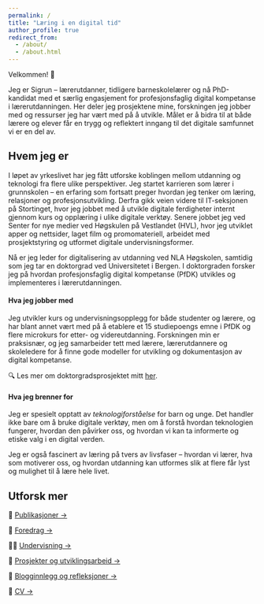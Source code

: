 ```yaml
---
permalink: /
title: "Læring i en digital tid"
author_profile: true
redirect_from: 
  - /about/
  - /about.html
---
```


Velkommen! 👋

Jeg er Sigrun – lærerutdanner, tidligere barneskolelærer og nå PhD-kandidat med et særlig engasjement for profesjonsfaglig digital kompetanse i lærerutdanningen. Her deler jeg prosjektene mine, forskningen jeg jobber med og ressurser jeg har vært med på å utvikle. Målet er å bidra til at både lærere og elever får en trygg og reflektert inngang til det digitale samfunnet vi er en del av.

Hvem jeg er
------
I løpet av yrkeslivet har jeg fått utforske koblingen mellom utdanning og teknologi fra flere ulike perspektiver. Jeg startet karrieren som lærer i grunnskolen – en erfaring som fortsatt preger hvordan jeg tenker om læring, relasjoner og profesjonsutvikling. Derfra gikk veien videre til IT-seksjonen på Stortinget, hvor jeg jobbet med å utvikle digitale ferdigheter internt gjennom kurs og opplæring i ulike digitale verktøy. Senere jobbet jeg ved Senter for nye medier ved Høgskulen på Vestlandet (HVL), hvor jeg utviklet apper og nettsider, laget film og promomateriell, arbeidet med prosjektstyring og utformet digitale undervisningsformer. 

Nå er jeg leder for digitalisering av utdanning ved NLA Høgskolen, samtidig som jeg tar en doktorgrad ved Universitetet i Bergen. I doktorgraden forsker jeg på hvordan profesjonsfaglig digital kompetanse (PfDK) utvikles og implementeres i lærerutdanningen.


#### Hva jeg jobber med

Jeg utvikler kurs og undervisningsopplegg for både studenter og lærere, og har blant annet vært med på å etablere et 15 studiepoengs emne i PfDK og flere microkurs for etter- og videreutdanning. Forskningen min er praksisnær, og jeg samarbeider tett med lærere, lærerutdannere og skoleledere for å finne gode modeller for utvikling og dokumentasjon av digital kompetanse.

🔍 Les mer om doktorgradsprosjektet mitt [her]().

#### Hva jeg brenner for
Jeg er spesielt opptatt av *teknologiforståelse* for barn og unge. Det handler ikke bare om å bruke digitale verktøy, men om å forstå hvordan teknologien fungerer, hvordan den påvirker oss, og hvordan vi kan ta informerte og etiske valg i en digital verden.

Jeg er også fascinert av læring på tvers av livsfaser – hvordan vi lærer, hva som motiverer oss, og hvordan utdanning kan utformes slik at flere får lyst og mulighet til å lære hele livet.

Utforsk mer
------
📘 [Publikasjoner →](https://sigrun.github.io/publications/)

🎤 [Foredrag →](https://sigrun.github.io/talks/)

👩‍🏫 [Undervisning →](https://sigrun.github.io/teaching/)

🧪 [Prosjekter og utviklingsarbeid →](https://sigrun.github.io/projects/)

📝 [Blogginnlegg og refleksjoner →](https://sigrun.github.io/year-archive/)

📄 [CV →](https://sigrun.github.io/cv/)
